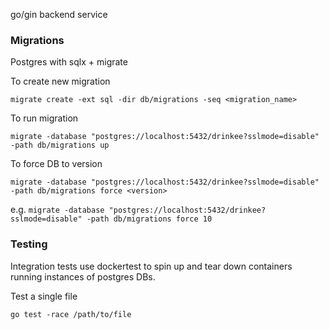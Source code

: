 go/gin backend service

### Migrations

Postgres with sqlx + migrate

To create new migration
```
migrate create -ext sql -dir db/migrations -seq <migration_name>
```
To run migration
```
migrate -database "postgres://localhost:5432/drinkee?sslmode=disable" -path db/migrations up
```
To force DB to version
```
migrate -database "postgres://localhost:5432/drinkee?sslmode=disable" -path db/migrations force <version>
```
e.g. `migrate -database "postgres://localhost:5432/drinkee?sslmode=disable" -path db/migrations force 10`


### Testing
Integration tests use dockertest to spin up and tear down containers running instances of postgres DBs.

Test a single file
```
go test -race /path/to/file
```
